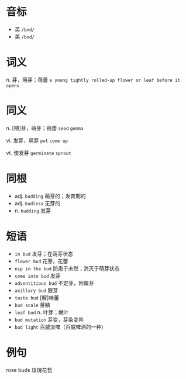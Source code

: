 # 音标

- 英 `/bʌd/`
- 美 `/bʌd/`

# 词义

n. 芽，萌芽；蓓蕾
`a young tightly rolled-up flower or leaf before it opens`

# 同义

n. [植]芽，萌芽；蓓蕾
`seed` `gemma`

vi. 发芽，萌芽
`put` `come up`

vt. 使发芽
`germinate` `sprout`

# 同根

- adj. `budding` 萌芽的；发育期的
- adj. `budless` 无芽的
- n. `budding` 发芽

# 短语

- `in bud` 发芽；在萌芽状态
- `flower bud` 花芽，花蕾
- `nip in the bud` 防患于未然；消灭于萌芽状态
- `come into bud` 发芽
- `adventitious bud` 不定芽，附属芽
- `axillary bud` 腋芽
- `taste bud` [解]味蕾
- `bud scale` 芽鳞
- `leaf bud` n. 叶芽；嫩叶
- `bud mutation` 芽变，芽条变异
- `bud light` 百威淡啤（百威啤酒的一种）

# 例句

rose buds
玫瑰花苞


